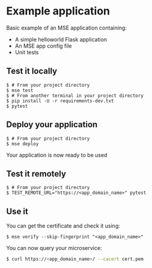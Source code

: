 # Example application

Basic example of an MSE application containing:
- A simple helloworld Flask application
- An MSE app config file
- Unit tests

## Test it locally

```console
$ # From your project directory
$ mse test
$ # From another terminal in your project directory
$ pip install -U -r requirements-dev.txt
$ pytest
```

## Deploy your application

```console
$ # From your project directory
$ mse deploy 
```

Your application is now ready to be used

## Test it remotely

```console
$ # From your project directory
$ TEST_REMOTE_URL="https://<app_domain_name>" pytest
```

## Use it 

You can get the certificate and check it using:

```console
$ mse verify --skip-fingerprint "<app_domain_name>"
```

You can now query your microservice:

```sh
$ curl https://<app_domain_name>/ --cacert cert.pem
```